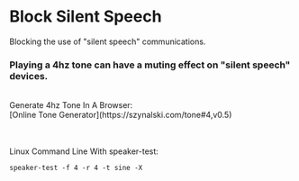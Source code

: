 # Block Silent Speech
Blocking the use of "silent speech" communications.


### Playing a 4hz tone can have a muting effect on "silent speech" devices.

<br>
Generate 4hz Tone In A Browser:
<br>
[Online Tone Generator](https://szynalski.com/tone#4,v0.5)

<br>

<br>

<br>

Linux Command Line With speaker-test:
<br>
```
speaker-test -f 4 -r 4 -t sine -X
```
